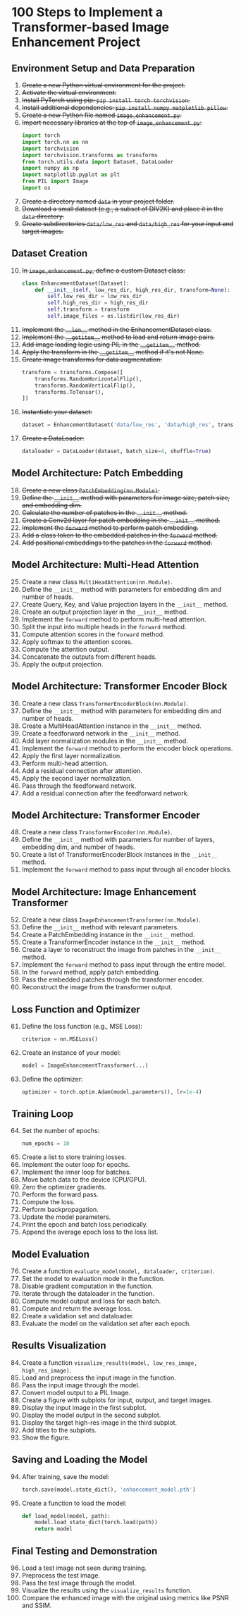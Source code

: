 # 100 Steps to Implement a Transformer-based Image Enhancement Project

## Environment Setup and Data Preparation

1. ~~Create a new Python virtual environment for the project.~~
2. ~~Activate the virtual environment.~~
3. ~~Install PyTorch using pip: `pip install torch torchvision`.~~
4. ~~Install additional dependencies: `pip install numpy matplotlib pillow`.~~
5. ~~Create a new Python file named `image_enhancement.py`.~~
6. ~~Import necessary libraries at the top of `image_enhancement.py`:~~
   ```python
   import torch
   import torch.nn as nn
   import torchvision
   import torchvision.transforms as transforms
   from torch.utils.data import Dataset, DataLoader
   import numpy as np
   import matplotlib.pyplot as plt
   from PIL import Image
   import os
   ```
7. ~~Create a directory named `data` in your project folder.~~
8. ~~Download a small dataset (e.g., a subset of DIV2K) and place it in the `data` directory.~~
9. ~~Create subdirectories `data/low_res` and `data/high_res` for your input and target images.~~

## Dataset Creation

10. ~~In `image_enhancement.py`, define a custom Dataset class:~~
    ```python
    class EnhancementDataset(Dataset):
        def __init__(self, low_res_dir, high_res_dir, transform=None):
            self.low_res_dir = low_res_dir
            self.high_res_dir = high_res_dir
            self.transform = transform
            self.image_files = os.listdir(low_res_dir)
    ```
11. ~~Implement the `__len__` method in the EnhancementDataset class.~~
12. ~~Implement the `__getitem__` method to load and return image pairs.~~
13. ~~Add image loading logic using PIL in the `__getitem__` method.~~
14. ~~Apply the transform in the `__getitem__` method if it's not None.~~
15. ~~Create image transforms for data augmentation:~~
    ```python
    transform = transforms.Compose([
        transforms.RandomHorizontalFlip(),
        transforms.RandomVerticalFlip(),
        transforms.ToTensor(),
    ])
    ```
16. ~~Instantiate your dataset:~~
    ```python
    dataset = EnhancementDataset('data/low_res', 'data/high_res', transform=transform)
    ```
17. ~~Create a DataLoader:~~
    ```python
    dataloader = DataLoader(dataset, batch_size=4, shuffle=True)
    ```

## Model Architecture: Patch Embedding

18. ~~Create a new class `PatchEmbedding(nn.Module)`.~~
19. ~~Define the `__init__` method with parameters for image size, patch size, and embedding dim.~~
20. ~~Calculate the number of patches in the `__init__` method.~~
21. ~~Create a Conv2d layer for patch embedding in the `__init__` method.~~
22. ~~Implement the `forward` method to perform patch embedding.~~
23. ~~Add a class token to the embedded patches in the `forward` method.~~
24. ~~Add positional embeddings to the patches in the `forward` method.~~

## Model Architecture: Multi-Head Attention

25. Create a new class `MultiHeadAttention(nn.Module)`.
26. Define the `__init__` method with parameters for embedding dim and number of heads.
27. Create Query, Key, and Value projection layers in the `__init__` method.
28. Create an output projection layer in the `__init__` method.
29. Implement the `forward` method to perform multi-head attention.
30. Split the input into multiple heads in the `forward` method.
31. Compute attention scores in the `forward` method.
32. Apply softmax to the attention scores.
33. Compute the attention output.
34. Concatenate the outputs from different heads.
35. Apply the output projection.

## Model Architecture: Transformer Encoder Block

36. Create a new class `TransformerEncoderBlock(nn.Module)`.
37. Define the `__init__` method with parameters for embedding dim and number of heads.
38. Create a MultiHeadAttention instance in the `__init__` method.
39. Create a feedforward network in the `__init__` method.
40. Add layer normalization modules in the `__init__` method.
41. Implement the `forward` method to perform the encoder block operations.
42. Apply the first layer normalization.
43. Perform multi-head attention.
44. Add a residual connection after attention.
45. Apply the second layer normalization.
46. Pass through the feedforward network.
47. Add a residual connection after the feedforward network.

## Model Architecture: Transformer Encoder

48. Create a new class `TransformerEncoder(nn.Module)`.
49. Define the `__init__` method with parameters for number of layers, embedding dim, and number of heads.
50. Create a list of TransformerEncoderBlock instances in the `__init__` method.
51. Implement the `forward` method to pass input through all encoder blocks.

## Model Architecture: Image Enhancement Transformer

52. Create a new class `ImageEnhancementTransformer(nn.Module)`.
53. Define the `__init__` method with relevant parameters.
54. Create a PatchEmbedding instance in the `__init__` method.
55. Create a TransformerEncoder instance in the `__init__` method.
56. Create a layer to reconstruct the image from patches in the `__init__` method.
57. Implement the `forward` method to pass input through the entire model.
58. In the `forward` method, apply patch embedding.
59. Pass the embedded patches through the transformer encoder.
60. Reconstruct the image from the transformer output.

## Loss Function and Optimizer

61. Define the loss function (e.g., MSE Loss):
    ```python
    criterion = nn.MSELoss()
    ```
62. Create an instance of your model:
    ```python
    model = ImageEnhancementTransformer(...)
    ```
63. Define the optimizer:
    ```python
    optimizer = torch.optim.Adam(model.parameters(), lr=1e-4)
    ```

## Training Loop

64. Set the number of epochs:
    ```python
    num_epochs = 10
    ```
65. Create a list to store training losses.
66. Implement the outer loop for epochs.
67. Implement the inner loop for batches.
68. Move batch data to the device (CPU/GPU).
69. Zero the optimizer gradients.
70. Perform the forward pass.
71. Compute the loss.
72. Perform backpropagation.
73. Update the model parameters.
74. Print the epoch and batch loss periodically.
75. Append the average epoch loss to the loss list.

## Model Evaluation

76. Create a function `evaluate_model(model, dataloader, criterion)`.
77. Set the model to evaluation mode in the function.
78. Disable gradient computation in the function.
79. Iterate through the dataloader in the function.
80. Compute model output and loss for each batch.
81. Compute and return the average loss.
82. Create a validation set and dataloader.
83. Evaluate the model on the validation set after each epoch.

## Results Visualization

84. Create a function `visualize_results(model, low_res_image, high_res_image)`.
85. Load and preprocess the input image in the function.
86. Pass the input image through the model.
87. Convert model output to a PIL Image.
88. Create a figure with subplots for input, output, and target images.
89. Display the input image in the first subplot.
90. Display the model output in the second subplot.
91. Display the target high-res image in the third subplot.
92. Add titles to the subplots.
93. Show the figure.

## Saving and Loading the Model

94. After training, save the model:
    ```python
    torch.save(model.state_dict(), 'enhancement_model.pth')
    ```
95. Create a function to load the model:
    ```python
    def load_model(model, path):
        model.load_state_dict(torch.load(path))
        return model
    ```

## Final Testing and Demonstration

96. Load a test image not seen during training.
97. Preprocess the test image.
98. Pass the test image through the model.
99. Visualize the results using the `visualize_results` function.
100.  Compare the enhanced image with the original using metrics like PSNR and SSIM.
